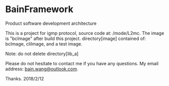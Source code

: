 # BainFramework
Product software development architecture

This is a project for igmp protocol, source code at: /mode/L2mc.
The image is "bcImage" after build this project.
directory[image] contained of: bcImage, cliImage, and a test image.

Note: do not delete directory[lib_a]

Please do not hesitate to contact me if you have any questions.
My email address: bain.wang@outlook.com.

Thanks.
  2018/2/12
